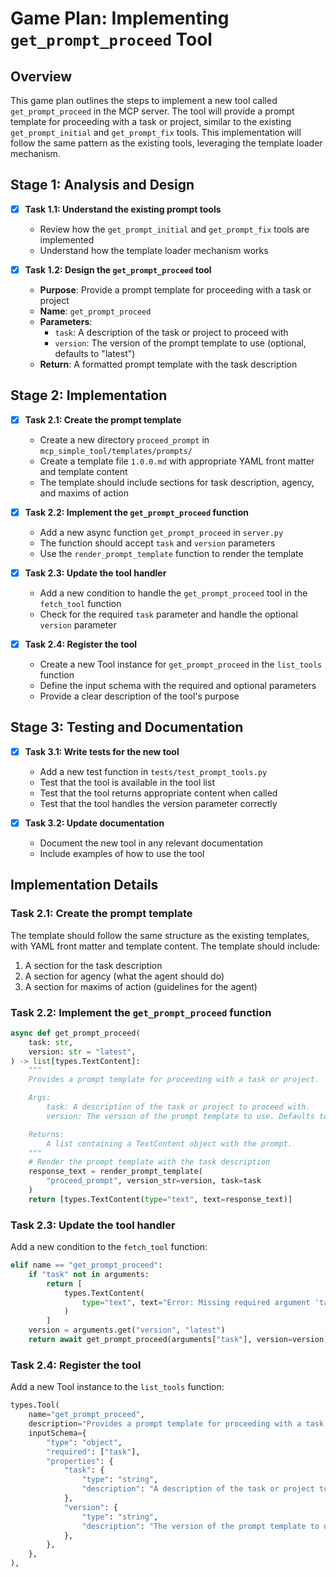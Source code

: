 # Game Plan: Implementing `get_prompt_proceed` Tool

## Overview
This game plan outlines the steps to implement a new tool called `get_prompt_proceed` in the MCP server. The tool will provide a prompt template for proceeding with a task or project, similar to the existing `get_prompt_initial` and `get_prompt_fix` tools. This implementation will follow the same pattern as the existing tools, leveraging the template loader mechanism.

## Stage 1: Analysis and Design
- [x] **Task 1.1: Understand the existing prompt tools**
  - Review how the `get_prompt_initial` and `get_prompt_fix` tools are implemented
  - Understand how the template loader mechanism works
  
- [x] **Task 1.2: Design the `get_prompt_proceed` tool**
  - **Purpose**: Provide a prompt template for proceeding with a task or project
  - **Name**: `get_prompt_proceed`
  - **Parameters**:
    - `task`: A description of the task or project to proceed with
    - `version`: The version of the prompt template to use (optional, defaults to "latest")
  - **Return**: A formatted prompt template with the task description

## Stage 2: Implementation
- [x] **Task 2.1: Create the prompt template**
  - Create a new directory `proceed_prompt` in `mcp_simple_tool/templates/prompts/`
  - Create a template file `1.0.0.md` with appropriate YAML front matter and template content
  - The template should include sections for task description, agency, and maxims of action

- [x] **Task 2.2: Implement the `get_prompt_proceed` function**
  - Add a new async function `get_prompt_proceed` in `server.py`
  - The function should accept `task` and `version` parameters
  - Use the `render_prompt_template` function to render the template

- [x] **Task 2.3: Update the tool handler**
  - Add a new condition to handle the `get_prompt_proceed` tool in the `fetch_tool` function
  - Check for the required `task` parameter and handle the optional `version` parameter

- [x] **Task 2.4: Register the tool**
  - Create a new Tool instance for `get_prompt_proceed` in the `list_tools` function
  - Define the input schema with the required and optional parameters
  - Provide a clear description of the tool's purpose

## Stage 3: Testing and Documentation
- [x] **Task 3.1: Write tests for the new tool**
  - Add a new test function in `tests/test_prompt_tools.py`
  - Test that the tool is available in the tool list
  - Test that the tool returns appropriate content when called
  - Test that the tool handles the version parameter correctly

- [x] **Task 3.2: Update documentation**
  - Document the new tool in any relevant documentation
  - Include examples of how to use the tool

## Implementation Details

### Task 2.1: Create the prompt template
The template should follow the same structure as the existing templates, with YAML front matter and template content. The template should include:
1. A section for the task description
2. A section for agency (what the agent should do)
3. A section for maxims of action (guidelines for the agent)

### Task 2.2: Implement the `get_prompt_proceed` function
```python
async def get_prompt_proceed(
    task: str,
    version: str = "latest",
) -> list[types.TextContent]:
    """
    Provides a prompt template for proceeding with a task or project.

    Args:
        task: A description of the task or project to proceed with.
        version: The version of the prompt template to use. Defaults to "latest".

    Returns:
        A list containing a TextContent object with the prompt.
    """
    # Render the prompt template with the task description
    response_text = render_prompt_template(
        "proceed_prompt", version_str=version, task=task
    )
    return [types.TextContent(type="text", text=response_text)]
```

### Task 2.3: Update the tool handler
Add a new condition to the `fetch_tool` function:
```python
elif name == "get_prompt_proceed":
    if "task" not in arguments:
        return [
            types.TextContent(
                type="text", text="Error: Missing required argument 'task'"
            )
        ]
    version = arguments.get("version", "latest")
    return await get_prompt_proceed(arguments["task"], version=version)
```

### Task 2.4: Register the tool
Add a new Tool instance to the `list_tools` function:
```python
types.Tool(
    name="get_prompt_proceed",
    description="Provides a prompt template for proceeding with a task or project",
    inputSchema={
        "type": "object",
        "required": ["task"],
        "properties": {
            "task": {
                "type": "string",
                "description": "A description of the task or project to proceed with",
            },
            "version": {
                "type": "string",
                "description": "The version of the prompt template to use (e.g., '1.0.0', '1.1.0', or 'latest')",
            },
        },
    },
), 